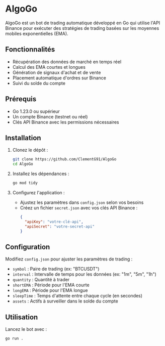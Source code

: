 # AlgoGo

AlgoGo est un bot de trading automatique développé en Go qui utilise l'API Binance pour exécuter des stratégies de trading basées sur les moyennes mobiles exponentielles (EMA).

## Fonctionnalités

- Récupération des données de marché en temps réel
- Calcul des EMA courtes et longues
- Génération de signaux d'achat et de vente
- Placement automatique d'ordres sur Binance
- Suivi du solde du compte

## Prérequis

- Go 1.23.0 ou supérieur
- Un compte Binance (testnet ou réel)
- Clés API Binance avec les permissions nécessaires

## Installation

1. Clonez le dépôt :
   ```bash
   git clone https://github.com/ClementG91/AlgoGo
   cd AlgoGo
   ```

2. Installez les dépendances :
   ```bash
   go mod tidy
   ```

3. Configurez l'application :
   - Ajustez les paramètres dans `config.json` selon vos besoins
   - Créez un fichier `secret.json` avec vos clés API Binance :
     ```json
     {
       "apiKey": "votre-clé-api",
       "apiSecret": "votre-secret-api"
     }
     ```

## Configuration

Modifiez `config.json` pour ajuster les paramètres de trading :

- `symbol` : Paire de trading (ex: "BTCUSDT")
- `interval` : Intervalle de temps pour les données (ex: "1m", "5m", "1h")
- `quantity` : Quantité à trader
- `shortEMA` : Période pour l'EMA courte
- `longEMA` : Période pour l'EMA longue
- `sleepTime` : Temps d'attente entre chaque cycle (en secondes)
- `assets` : Actifs à surveiller dans le solde du compte

## Utilisation

Lancez le bot avec :

```
go run .
```
